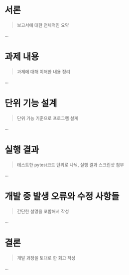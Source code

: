 # 서론
> 보고서에 대한 전체적인 요약

…

# 과제 내용
> 과제에 대해 이해한 내용 정리

…

# 단위 기능 설계
> 단위 기능 기준으로 프로그램 설계

…

# 실행 결과
> 테스트한 pytest코드 단위로 나눠, 실행 결과 스크린샷 첨부

…

# 개발 중 발생 오류와 수정 사항들
> 간단한 설명을 포함해서 작성

…

# 결론
> 개발 과정을 토대로 한 회고 작성

…
